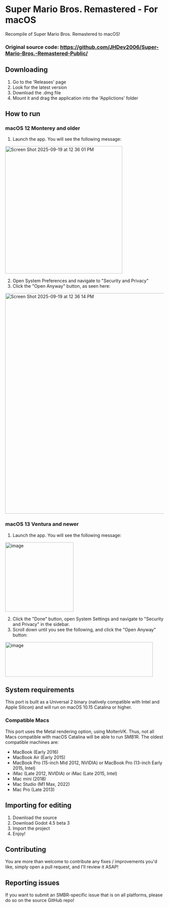 # Super Mario Bros. Remastered - For macOS
Recompile of Super Mario Bros. Remastered to macOS!

### Original source code: https://github.com/JHDev2006/Super-Mario-Bros.-Remastered-Public/

## Downloading
1. Go to the 'Releases' page
2. Look for the latest version
3. Download the .dmg file
4. Mount it and drag the application into the 'Applictions' folder

## How to run
### macOS 12 Monterey and older
1. Launch the app. You will see the following message:
   
<img width="372" height="404" alt="Screen Shot 2025-09-19 at 12 36 01 PM" src="https://github.com/user-attachments/assets/55ff1c16-cda6-4373-a6f5-3794bfd9a6fb" />

2. Open System Preferences and navigate to "Security and Privacy"
3. Click the "Open Anyway" button, as seen here:
   
<img width="780" height="699" alt="Screen Shot 2025-09-19 at 12 36 14 PM" src="https://github.com/user-attachments/assets/ae664d9a-eb20-4bc0-9040-85505ea46871" />

### macOS 13 Ventura and newer
1. Launch the app. You will see the following message:
   
<img width="217" height="220" alt="image" src="https://github.com/user-attachments/assets/de48c5cb-2071-47d4-92a2-8114ce060108" />

2. Click the "Done" button, open System Settings and navigate to "Security and Privacy" in the sidebar.
3. Scroll down until you see the following, and click the "Open Anyway" button:
   
<img width="469" height="110" alt="image" src="https://github.com/user-attachments/assets/94d3bec7-4209-4433-9495-fc94ae45d3b6" />

## System requirements
This port is built as a Universal 2 binary (natively compatible with Intel and Apple Silicon) and will run on macOS 10.15 Catalina or higher.

### Compatible Macs
This port uses the Metal rendering option, using MoltenVK. Thus, not all Macs compatible with macOS Catalina will be able to run SMB1R. The oldest compatible machines are:
- MacBook (Early 2016)
- MacBook Air (Early 2015)
- MacBook Pro (15-inch Mid 2012, NVIDIA) or MacBook Pro (13-inch Early 2015, Intel)
- iMac (Late 2012, NVIDIA) or iMac (Late 2015, Intel)
- Mac mini (2018)
- Mac Studio (M1 Max, 2022)
- Mac Pro (Late 2013)

## Importing for editing
1. Download the source
2. Download Godot 4.5 beta 3
3. Import the project
4. Enjoy!

## Contributing
You are more than welcome to contribute any fixes / improvements you'd like, simply open a pull request, and I'll review it ASAP!

## Reporting issues
If you want to submit an SMBR-specific issue that is on all platforms, please do so on the source GitHub repo!
